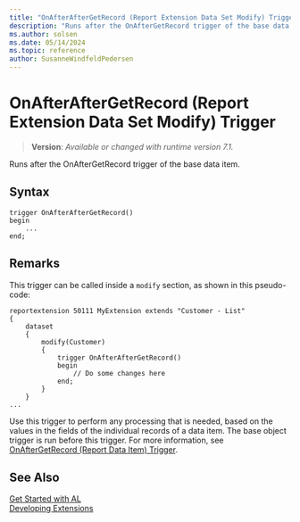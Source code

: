 ```yaml
---
title: "OnAfterAfterGetRecord (Report Extension Data Set Modify) Trigger"
description: "Runs after the OnAfterGetRecord trigger of the base data item."
ms.author: solsen
ms.date: 05/14/2024
ms.topic: reference
author: SusanneWindfeldPedersen
---
```

[//]: # (START>DO_NOT_EDIT)
[//]: # (IMPORTANT:Do not edit any of the content between here and the END>DO_NOT_EDIT.)
[//]: # (Any modifications should be made in the .xml files in the ModernDev repo.)

# OnAfterAfterGetRecord (Report Extension Data Set Modify) Trigger
> **Version**: _Available or changed with runtime version 7.1._

Runs after the OnAfterGetRecord trigger of the base data item.


## Syntax
```AL
trigger OnAfterAfterGetRecord()
begin
    ...
end;
```



[//]: # (IMPORTANT: END>DO_NOT_EDIT)

## Remarks

This trigger can be called inside a `modify` section, as shown in this pseudo-code:

```al
reportextension 50111 MyExtension extends "Customer - List"
{
    dataset
    {
        modify(Customer)
        {
            trigger OnAfterAfterGetRecord()
            begin
                // Do some changes here
            end;
        }
    }
...
```

Use this trigger to perform any processing that is needed, based on the values in the fields of the individual records of a data item. The base object trigger is run before this trigger. For more information, see [OnAfterGetRecord (Report Data Item) Trigger](../reportdataitem/devenv-onaftergetrecord-reportdataitem-trigger.md). 

## See Also  
[Get Started with AL](../../devenv-get-started.md)  
[Developing Extensions](../../devenv-dev-overview.md)  